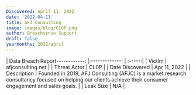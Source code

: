 ```yaml
---
Discovered: April 11, 2022
date: '2022-04-11'
title: AFJ Consulting
image: images/blog/CL0P.png
author: Breachsense Support
draft: false
yearmonths: 2022/april
---
```


| Data Breach Report------------:   |:-------------:    | :-----:|
| Victim    | afjconsulting.net      | 
| Threat Actor    | CL0P      | 
| Date Discovered    | Apr 11, 2022      | 
| Description    | Founded in 2019, AFJ Consulting (AFJC) is a market research consultancy focused on helping our clients achieve their consumer engagement and sales goals.      | 
| Leak Size    | N/A      | 

